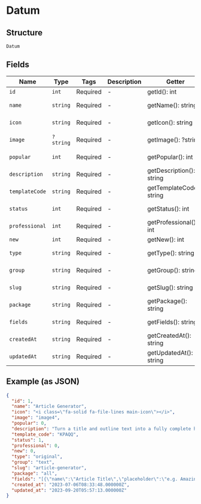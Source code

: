 
# Datum

## Structure

`Datum`

## Fields

| Name | Type | Tags | Description | Getter | Setter |
|  --- | --- | --- | --- | --- | --- |
| `id` | `int` | Required | - | getId(): int | setId(int id): void |
| `name` | `string` | Required | - | getName(): string | setName(string name): void |
| `icon` | `string` | Required | - | getIcon(): string | setIcon(string icon): void |
| `image` | `?string` | Required | - | getImage(): ?string | setImage(?string image): void |
| `popular` | `int` | Required | - | getPopular(): int | setPopular(int popular): void |
| `description` | `string` | Required | - | getDescription(): string | setDescription(string description): void |
| `templateCode` | `string` | Required | - | getTemplateCode(): string | setTemplateCode(string templateCode): void |
| `status` | `int` | Required | - | getStatus(): int | setStatus(int status): void |
| `professional` | `int` | Required | - | getProfessional(): int | setProfessional(int professional): void |
| `new` | `int` | Required | - | getNew(): int | setNew(int new): void |
| `type` | `string` | Required | - | getType(): string | setType(string type): void |
| `group` | `string` | Required | - | getGroup(): string | setGroup(string group): void |
| `slug` | `string` | Required | - | getSlug(): string | setSlug(string slug): void |
| `package` | `string` | Required | - | getPackage(): string | setPackage(string package): void |
| `fields` | `string` | Required | - | getFields(): string | setFields(string fields): void |
| `createdAt` | `string` | Required | - | getCreatedAt(): string | setCreatedAt(string createdAt): void |
| `updatedAt` | `string` | Required | - | getUpdatedAt(): string | setUpdatedAt(string updatedAt): void |

## Example (as JSON)

```json
{
  "id": 1,
  "name": "Article Generator",
  "icon": "<i class=\"fa-solid fa-file-lines main-icon\"></i>",
  "image": "image4",
  "popular": 0,
  "description": "Turn a title and outline text into a fully complete high quality article within seconds",
  "template_code": "KPAQQ",
  "status": 1,
  "professional": 0,
  "new": 0,
  "type": "original",
  "group": "text",
  "slug": "article-generator",
  "package": "all",
  "fields": "[{\"name\":\"Article Title\",\"placeholder\":\"e.g. Amazing cuisine culture of Mexico\", \"required\":1, \"input\":\"input\",\"code\":\"title\", \"length\":200}, {\"name\":\"Focus Keywords\",\"placeholder\":\"e.g. taco, sangria, paella\", \"required\":0, \"input\":\"textarea\",\"code\":\"keywords\", \"length\":600}]",
  "created_at": "2023-07-06T08:33:48.000000Z",
  "updated_at": "2023-09-20T05:57:13.000000Z"
}
```

